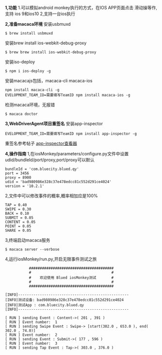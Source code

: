 **1,功能**
1.可以模拟android monkey执行的方式，在IOS APP页面点击 滑动操等作,支持 ios 9和ios10
2,支持一台ios执行

**2,准备macaca环境**
安装usbmuxd
```
$ brew install usbmuxd
```
安装brew install ios-webkit-debug-proxy
```
$ brew brew install ios-webkit-debug-proxy
```
安装iso-deploy
```
$ npm i ios-deploy -g
```
安装macacajs包括，macaca-cli macaca-ios
```
npm install macaca-cli -g
EVELOPMENT_TEAM_ID=需要填写TeamID npm install macaca-ios -g
```
检测macaca环境，无报错
```
$ macaca doctor
```

**3,WebDriverAgent项目重签名**
安装app-inspector
```
EVELOPMENT_TEAM_ID=需要填写TeamID npm install app-inspector -g
```
重签名参考帖子
[app-inspector查看器](https://testerhome.com/topics/7202)

**4,操作指南**
1,在iosMonkey/parameters/configure.py文件中设置udid/bundleId/port/proxy,port/proxy可以默认
```
bundleId = 'com.bluecity.blued.qy'
port = 3456
proxy = 8900
udid = 'bad980986e328c37e478edcc81c552d291ce4024'
version = '10.2.1'
```

2,文件中可以修改事件的概率,概率相加应是100%
```
TAP = 0.40
SWIPE = 0.30
BACK = 0.10
SUBMIT = 0.05
CONTENT = 0.05
POINT = 0.05
SHARE = 0.05
```

3,终端启动macaca服务
```
$ macaca server --verbose
```

4,运行iosMonkey/run.py,开启无限事件测试之旅
```
           #######################################
           #                                     #
           #    欢迎使用 Blued iosMonkey测试       #
           #                                     #
           #######################################

[INFO]---------------------------------------------------
[INFO]测试设备: bad980986e328c37e478edcc81c552d291ce4024 
[INFO]测试App : com.bluecity.blued.qy
[INFO]---------------------------------------------------

[ RUN ] sending Event : Content->( 201 , 391 )
[ RUN ] Event number:  1 
[ RUN ] sending Swipe Event : Swipe-> [start(302.0 , 653.0 ), end( 302.0 , 74.0)]
[ RUN ] Event number:  2 
[ RUN ] sending Event : Submit->( 177 , 596 )
[ RUN ] Event number:  3 
[ RUN ] sending Tap Event : Tap->( 303.0 , 376.0 )
```

